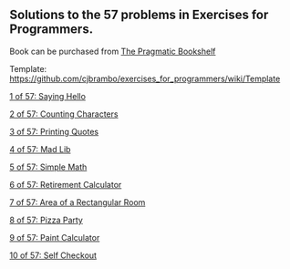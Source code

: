 
## Solutions to the 57 problems in Exercises for Programmers.

Book can be purchased from [The Pragmatic Bookshelf](https://pragprog.com/book/bhwb/exercises-for-programmers)

Template: https://github.com/cjbrambo/exercises_for_programmers/wiki/Template

[1 of 57: Saying Hello](https://github.com/cjbrambo/exercises_for_programmers/tree/master/saying_hello)

[2 of 57: Counting Characters](https://github.com/cjbrambo/exercises_for_programmers/tree/master/counting_characters)

[3 of 57: Printing Quotes](https://github.com/cjbrambo/exercises_for_programmers/tree/master/printing_quotes)

[4 of 57: Mad Lib](https://github.com/cjbrambo/exercises_for_programmers/tree/master/mad_lib)

[5 of 57: Simple Math](https://github.com/cjbrambo/exercises_for_programmers/tree/master/simple_math)

[6 of 57: Retirement Calculator](https://github.com/cjbrambo/exercises_for_programmers/tree/master/retirement_calculator)

[7 of 57: Area of a Rectangular Room](https://github.com/cjbrambo/exercises_for_programmers/tree/master/area_of_a_rectangular_room)

[8 of 57: Pizza Party](https://github.com/cjbrambo/exercises_for_programmers/tree/master/pizza_party)

[9 of 57: Paint Calculator](https://github.com/cjbrambo/exercises_for_programmers/tree/master/paint_calculator)

[10 of 57: Self Checkout](https://github.com/cjbrambo/exercises_for_programmers/blob/master/self_checkout)
